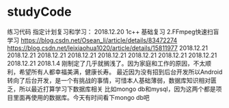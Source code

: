 # studyCode
练习代码
指定计划复习和学习：
2018.12.20 
1c++ 基础复习
2.FFmpeg快速扫盲学习 https://blog.csdn.net/Osean_li/article/details/83472274 https://blog.csdn.net/leixiaohua1020/article/details/15811977
2018.12.21 
2018.12.21 
2018.12.21 
2018.12.21 
2018.12.21 
2018.12.21 
2018.12.21 
2018.12.21 
2018.12.21 
2018.1.4
刚制定了几乎就搁浅了。因为家庭和工作的原因，不太顺利，希望所有人都幸福美满，健康长寿。
最近因为没有招到后台开发所以Android 转向了后台开发，是一个有挑战的事情，可惜本人基础薄弱，数据库知识相对匮乏，所以最近打算学习下数据库相关
比如mongo db和mysql，因为这两个都是项目里面再使用的数据库。今天有时间看下mongo db吧
